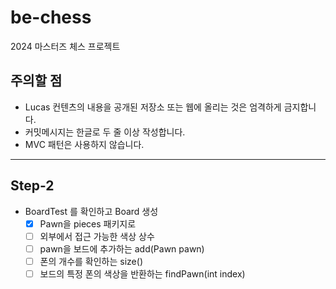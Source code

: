 # be-chess

2024 마스터즈 체스 프로젝트

## 주의할 점

- Lucas 컨텐츠의 내용을 공개된 저장소 또는 웹에 올리는 것은 엄격하게 금지합니다.
- 커밋메시지는 한글로 두 줄 이상 작성합니다.
- MVC 패턴은 사용하지 않습니다.



---
## Step-2

- BoardTest 를 확인하고 Board 생성
  - [x] Pawn을 pieces 패키지로
  - [ ] 외부에서 접근 가능한 색상 상수
  - [ ] pawn을 보드에 추가하는 add(Pawn pawn)
  - [ ] 폰의 개수를 확인하는 size()
  - [ ] 보드의 특정 폰의 색상을 반환하는 findPawn(int index)
